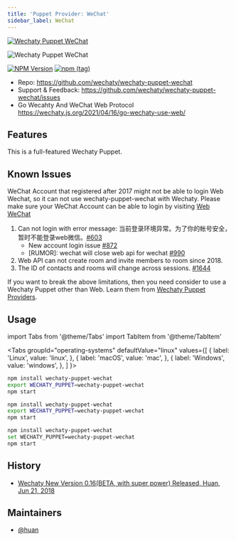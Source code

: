 ```yaml
---
title: 'Puppet Provider: WeChat'
sidebar_label: WeChat
---
```


[![Wechaty Puppet WeChat](https://img.shields.io/badge/Puppet-WeChat-blueviolet)](wechat)

![Wechaty Puppet WeChat](https://raw.githubusercontent.com/wechaty/wechaty-puppet-wechat/HEAD/docs/images/wechaty-puppet-wechat.png)

[![NPM Version](https://badge.fury.io/js/wechaty-puppet-wechat.svg)](https://badge.fury.io/js/wechaty-puppet-wechat)
[![npm (tag)](https://img.shields.io/npm/v/wechaty-puppet-wechat/next.svg)](https://www.npmjs.com/package/wechaty-puppet-wechat?activeTab=versions)

- Repo: <https://github.com/wechaty/wechaty-puppet-wechat>
- Support & Feedback: <https://github.com/wechaty/wechaty-puppet-wechat/issues>
- Go Wecahty And WeChat Web Protocol <https://wechaty.js.org/2021/04/16/go-wechaty-use-web/>

## Features

This is a full-featured Wechaty Puppet.

## Known Issues

WeChat Account that registered after 2017 might not be able to login Web Wechat, so it can not use wechaty-puppet-wechat with Wechaty. Please make sure your WeChat Account can be able to login by visiting [Web WeChat](https://web.wechat.com)

1. Can not login with error message: 当前登录环境异常。为了你的帐号安全，暂时不能登录web微信。[#603](https://github.com/wechaty/wechaty/issues/603)
    - New account login issue [#872](https://github.com/wechaty/wechaty/issues/872)
    - [RUMOR]: wechat will close web api for wechat [#990](https://github.com/wechaty/wechaty/issues/990)
1. Web API can not create room and invite members to room since 2018.
1. The ID of contacts and rooms will change across sessions. [#1644](https://github.com/wechaty/wechaty/issues/1644)

If you want to break the above limitations, then you need consider to use a Wechaty Puppet other than Web. Learn them from [Wechaty Puppet Providers](puppet-providers/overview.mdx).

## Usage

<!-- MDX import -->
import Tabs from '@theme/Tabs'
import TabItem from '@theme/TabItem'

<Tabs
  groupId="operating-systems"
  defaultValue="linux"
  values={[
    { label: 'Linux',   value: 'linux', },
    { label: 'macOS',   value: 'mac', },
    { label: 'Windows', value: 'windows', },
  ]
}>

<TabItem value="linux">

```sh
npm install wechaty-puppet-wechat
export WECHATY_PUPPET=wechaty-puppet-wechat
npm start
```

</TabItem>
<TabItem value="mac">

```sh
npm install wechaty-puppet-wechat
export WECHATY_PUPPET=wechaty-puppet-wechat
npm start
```

</TabItem>
<TabItem value="windows">

```sh
npm install wechaty-puppet-wechat
set WECHATY_PUPPET=wechaty-puppet-wechat
npm start
```

</TabItem>
</Tabs>

## History

- [Wechaty New Version 0.16(BETA, with super power) Released, Huan, Jun 21, 2018](https://wechaty.js.org/2018/06/21/wechaty-new-release-version-0.16/)

## Maintainers

- [@huan](https://wechaty.js.org/contributors/huan)
